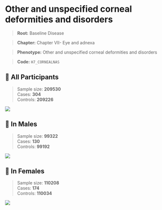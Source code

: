# Other and unspecified corneal deformities and disorders

> **Root:** Baseline Disease  

> **Chapter:** Chapter VII- Eye and adnexa  

> **Phenotype:** Other and unspecified corneal deformities and disorders  

> **Code:** `H7_CORNEALNAS`

## 🧪 All Participants  
> Sample size: **209530**  
> Cases: **304**  
> Controls: **209226**
<img src="/Disease/Figures/ALL/Incidence/H7_CORNEALNAS.png"/>
<CsvTable src="/Disease/Data/ALL/Incidence/COX_H7_CORNEALNAS.csv" label="🔍 View full results" />

## 👨 In Males  
> Sample size: **99322**  
> Cases: **130**  
> Controls: **99192**
<img src="/Disease/Figures/Male/Incidence/H7_CORNEALNAS.png"/>
<CsvTable src="/Disease/Data/Male/Incidence/COX_H7_CORNEALNAS.csv" label="🔍 View full results" />

## 👩 In Females  
> Sample size: **110208**  
> Cases: **174**  
> Controls: **110034**
<img src="/Disease/Figures/Female/Incidence/H7_CORNEALNAS.png"/>
<CsvTable src="/Disease/Data/Female/Incidence/COX_H7_CORNEALNAS.csv" label="🔍 View full results" />
